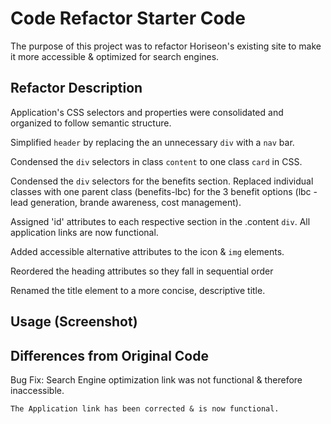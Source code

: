 # Code Refactor Starter Code

The purpose of this project was to refactor Horiseon's existing site to make it more accessible & optimized for search engines. 


## Refactor Description

Application's CSS selectors and properties were consolidated and organized to follow semantic structure.

Simplified `header` by replacing the an unnecessary `div` with a `nav` bar.

Condensed the `div` selectors in class `content` to one class `card` in CSS.

Condensed the `div` selectors for the benefits section. Replaced individual classes with one parent class (benefits-lbc) for the 3 benefit options (lbc - lead generation, brande awareness, cost management).

Assigned 'id' attributes to each respective section in the .content `div`. All application links are now functional.

Added accessible alternative attributes to the icon & `img` elements.

Reordered the heading attributes so they fall in sequential order

Renamed the title element to a more concise, descriptive title. 

## Usage (Screenshot)




## Differences from Original Code

Bug Fix: Search Engine optimization link was not functional & therefore inaccessible.

    The Application link has been corrected & is now functional.
